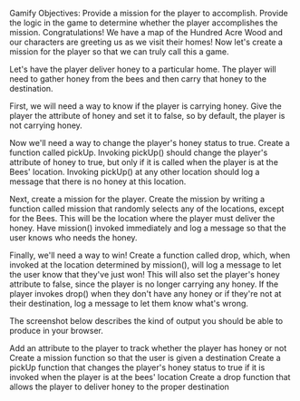 Gamify
Objectives:
Provide a mission for the player to accomplish.
Provide the logic in the game to determine whether the player accomplishes the mission.
Congratulations! We have a map of the Hundred Acre Wood and our characters are greeting us as we visit their homes! Now let's create a mission for the player so that we can truly call this a game.

Let's have the player deliver honey to a particular home. The player will need to gather honey from the bees and then carry that honey to the destination. 

First, we will need a way to know if the player is carrying honey. Give the player the attribute of honey and set it to false, so by default, the player is not carrying honey. 

Now we'll need a way to change the player's honey status to true. Create a function called pickUp. Invoking pickUp() should change the player's attribute of honey to true, but only if it is called when the player is at the Bees' location. Invoking pickUp() at any other location should log a message that there is no honey at this location.

Next, create a mission for the player. Create the mission by writing a function called mission that randomly selects any of the locations, except for the Bees. This will be the location where the player must deliver the honey. Have mission() invoked immediately and log a message so that the user knows who needs the honey.

Finally, we'll need a way to win! Create a function called drop, which, when invoked at the location determined by mission(), will log a message to let the user know that they've just won! This will also set the player's honey attribute to false, since the player is no longer carrying any honey. If the player invokes drop() when they don't have any honey or if they're not at their destination, log a message to let them know what's wrong.

The screenshot below describes the kind of output you should be able to produce in your browser.



 Add an attribute to the player to track whether the player has honey or not
 Create a mission function so that the user is given a destination
 Create a pickUp function that changes the player's honey status to true if it is invoked when the player is at the bees' location
 Create a drop function that allows the player to deliver honey to the proper destination
